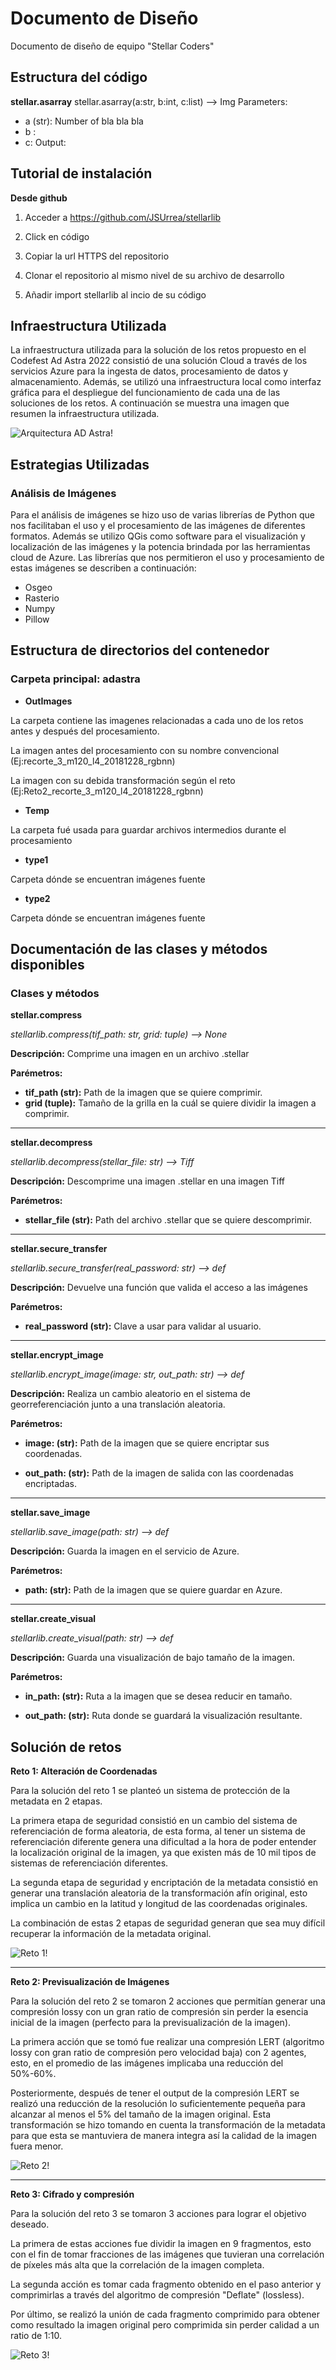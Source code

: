 # Documento de Diseño
Documento de diseño de equipo "Stellar Coders"
## Estructura del código
**stellar.asarray**
stellar.asarray(a:str, b:int, c:list) --> Img
Parameters:
* a (str): Number of bla bla bla
* b :
* c:
Output: 

## Tutorial de instalación

**Desde github**

1. Acceder a https://github.com/JSUrrea/stellarlib

2. Click en código
 
3. Copiar la url HTTPS del repositorio
 
4. Clonar el repositorio al mismo nivel de su archivo de desarrollo
 
5. Añadir import stellarlib al incio de su código 

## Infraestructura Utilizada
La infraestructura utilizada para la solución de los retos propuesto en el Codefest Ad Astra 2022 consistió de una solución Cloud a través de los servicios Azure para la ingesta de datos, procesamiento de datos y almacenamiento. Además, se utilizó una infraestructura local como interfaz gráfica para el despliegue del funcionamiento de cada una de las soluciones de los retos. A continuación se muestra una imagen que resumen la infraestructura utilizada.

![Arquitectura AD Astra!](/Resources/ArquitectruraADAstra.png "Arquitectura AD Astra")

## Estrategias Utilizadas
### **Análisis de Imágenes**
Para el análisis de imágenes se hizo uso de varias librerías de Python que nos facilitaban el uso y el procesamiento de las imágenes de diferentes formatos. Además se utilizo QGis como software para el visualización y localización de las imágenes y la potencia brindada por las herramientas cloud de Azure.
Las librerías que nos permitieron el uso y procesamiento de estas imágenes se describen a continuación:
* Osgeo
* Rasterio
* Numpy
* Pillow
## Estructura de directorios del contenedor

### **Carpeta principal: adastra**

- **OutImages**

La carpeta contiene las imagenes relacionadas a cada uno de los retos antes y después del procesamiento. 

La imagen antes del procesamiento con su nombre convencional (Ej:recorte_3_m120_l4_20181228_rgbnn)

La imagen con su debida transformación según el reto (Ej:Reto2_recorte_3_m120_l4_20181228_rgbnn)

- **Temp**

La carpeta fué usada para guardar archivos intermedios durante el procesamiento

- **type1**

Carpeta dónde se encuentran imágenes fuente

- **type2**

Carpeta dónde se encuentran imágenes fuente

## **Documentación de las clases y métodos disponibles**

### Clases y métodos
**stellar.compress**

*stellarlib.compress(tif_path: str, grid: tuple) --> None*

**Descripción:** Comprime una imagen en un archivo .stellar

**Parémetros:**

-  **tif_path (str):**  Path de la imagen que se quiere comprimir.
- **grid (tuple):** Tamaño de la grilla en la cuál se quiere dividir la imagen a comprimir.

------------

 **stellar.decompress**
 
*stellarlib.decompress(stellar_file: str) --> Tiff*

**Descripción:** Descomprime una imagen .stellar en una imagen Tiff

**Parémetros:**

-  **stellar_file (str):**  Path del archivo .stellar que se quiere descomprimir.

------------

**stellar.secure_transfer**

*stellarlib.secure_transfer(real_password: str) --> def*

**Descripción:** Devuelve una función que valida el acceso a las imágenes

**Parémetros:**

-  **real_password (str):**  Clave a usar para validar al usuario.

------------

**stellar.encrypt_image**

*stellarlib.encrypt_image(image: str, out_path: str) --> def*

**Descripción:** Realiza un cambio aleatorio en el sistema de georreferenciación junto a una translación aleatoria. 

**Parémetros:**

-  **image: (str):**  Path de la imagen que se quiere encriptar sus coordenadas. 

-  **out_path: (str):**  Path de la imagen de salida con las coordenadas encriptadas. 

------------

**stellar.save_image**

*stellarlib.save_image(path: str) --> def*

**Descripción:** Guarda la imagen en el servicio de Azure. 

**Parémetros:**

-  **path: (str):**  Path de la imagen que se quiere guardar en Azure. 

------------

**stellar.create_visual**

*stellarlib.create_visual(path: str) --> def*

**Descripción:** Guarda una visualización de bajo tamaño de la imagen. 

**Parémetros:**

-  **in_path: (str):**  Ruta a la imagen que se desea reducir en tamaño. 

-  **out_path: (str):**   Ruta donde se guardará la visualización resultante.


## **Solución de retos**

**Reto 1:  Alteración de Coordenadas**

Para la solución del reto 1 se planteó un sistema de protección de la metadata en 2 etapas. 

La primera etapa de seguridad consistió en un cambio del sistema de referenciación de forma aleatoria, de esta forma, al tener un sistema de referenciación diferente genera una dificultad a la hora de poder entender la localización original de la imagen, ya que existen más de 10 mil tipos de sistemas de referenciación diferentes. 

La segunda etapa de seguridad y encriptación de la metadata consistió en generar una translación aleatoria de la transformación afín original, esto implica un cambio en la latitud y longitud de las coordenadas originales. 

La combinación de estas 2 etapas de seguridad generan que sea muy difícil recuperar la información de la metadata original.

![Reto 1!](/Resources/reto1.jpeg "reto1")

------------

**Reto 2:  Previsualización de Imágenes**

Para la solución del reto 2 se tomaron 2 acciones que permitían generar una compresión lossy con un gran ratio de compresión sin perder la esencia inicial de la imagen (perfecto para la previsualización de la imagen).

La primera acción que se tomó fue realizar una compresión LERT (algoritmo lossy con gran ratio de compresión pero velocidad baja) con 2 agentes, esto, en el promedio de las imágenes implicaba una reducción del 50%-60%.

Posteriormente, después de tener el output de la compresión LERT se realizó una reducción de la resolución lo suficientemente pequeña para alcanzar al menos el 5% del tamaño de la imagen original. Esta transformación se hizo tomando en cuenta la transformación de la metadata para que esta se mantuviera de manera integra así la calidad de la imagen fuera menor.

![Reto 2!](/Resources/reto2.jpeg "reto2")

------------

**Reto 3: Cifrado y compresión**

Para la solución del reto 3 se tomaron 3 acciones para lograr el objetivo deseado. 

La primera de estas acciones fue dividir la imagen en 9 fragmentos, esto con el fin de tomar fracciones de las imágenes que tuvieran una correlación de píxeles más alta que la correlación de la imagen completa. 

La segunda acción es tomar cada fragmento obtenido en el paso anterior y comprimirlas a través del algoritmo de compresión "Deflate" (lossless).

Por último, se realizó la unión de cada fragmento comprimido para obtener como resultado la imagen original pero comprimida sin perder calidad a un ratio de 1:10.

![Reto 3!](/Resources/reto3.jpeg "reto3")
